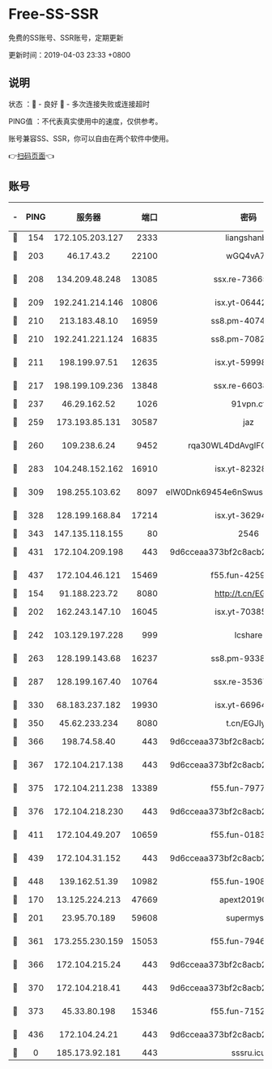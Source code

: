 # Free-SS-SSR

免费的SS账号、SSR账号，定期更新

更新时间：2019-04-03 23:33 +0800

## 说明

状态     ：🙂 - 良好 🙁 - 多次连接失败或连接超时

PING值   ：不代表真实使用中的速度，仅供参考。

账号兼容SS、SSR，你可以自由在两个软件中使用。

👉[扫码页面](https://liesauer.github.io/Free-SS-SSR/)👈

## 账号

|-|PING|服务器|端口|密码|加密方式|区域|
|:----:|:----:|:-----:|-----:|:----:|:----:|:----:|
|🙂|154|172.105.203.127|2333|liangshanbo|chacha20|JP|
|🙂|203|46.17.43.2|22100|wGQ4vA7D|aes-256-gcm|RU|
|🙂|208|134.209.48.248|13085|ssx.re-73665624|aes-256-cfb|US|
|🙂|209|192.241.214.146|10806|isx.yt-06442485|aes-256-cfb|US|
|🙂|210|213.183.48.10|16959|ss8.pm-40746031|rc4-md5|RU|
|🙂|210|192.241.221.124|16835|ss8.pm-70821734|aes-256-cfb|US|
|🙂|211|198.199.97.51|12635|isx.yt-59998188|aes-256-cfb|US|
|🙂|217|198.199.109.236|13848|ssx.re-66038086|aes-256-cfb|US|
|🙂|237|46.29.162.52|1026|91vpn.cf|rc4-md5|RU|
|🙂|259|173.193.85.131|30587|jaz|aes-256-cfb|US|
|🙂|260|109.238.6.24|9452|rqa30WL4DdAvgIFG6Fs3znzTa|aes-256-cfb|FR|
|🙂|283|104.248.152.162|16910|isx.yt-82328439|aes-256-cfb|SG|
|🙂|309|198.255.103.62|8097|eIW0Dnk69454e6nSwuspv9DmS201tQ0D|aes-256-cfb|US|
|🙂|328|128.199.168.84|17214|isx.yt-36294040|aes-256-cfb|SG|
|🙂|343|147.135.118.155|80|2546|chacha20|US|
|🙂|431|172.104.209.198|443|9d6cceaa373bf2c8acb22e60b6a58be6|aes-256-cfb|US|
|🙂|437|172.104.46.121|15469|f55.fun-42596050|aes-256-cfb|SG|
|🙂|154|91.188.223.72|8080|http://t.cn/EGJIyrl|rc4-md5|RU|
|🙂|202|162.243.147.10|16045|isx.yt-70385499|aes-256-cfb|US|
|🙂|242|103.129.197.228|999|lcshare|aes-256-cfb|US|
|🙂|263|128.199.143.68|16237|ss8.pm-93382956|aes-256-cfb|SG|
|🙂|287|128.199.167.40|10764|ssx.re-35367150|aes-256-cfb|SG|
|🙂|330|68.183.237.182|19930|isx.yt-66964025|aes-256-cfb|SG|
|🙂|350|45.62.233.234|8080|t.cn/EGJIyrl|rc4-md5|CA|
|🙂|366|198.74.58.40|443|9d6cceaa373bf2c8acb22e60b6a58be6|aes-256-cfb|US|
|🙂|367|172.104.217.138|443|9d6cceaa373bf2c8acb22e60b6a58be6|aes-256-cfb|US|
|🙂|375|172.104.211.238|13389|f55.fun-79775139|aes-256-cfb|US|
|🙂|376|172.104.218.230|443|9d6cceaa373bf2c8acb22e60b6a58be6|aes-256-cfb|US|
|🙂|411|172.104.49.207|10659|f55.fun-01831291|aes-256-cfb|SG|
|🙂|439|172.104.31.152|443|9d6cceaa373bf2c8acb22e60b6a58be6|aes-256-cfb|US|
|🙂|448|139.162.51.39|10982|f55.fun-19086456|aes-256-cfb|SG|
|🙁|170|13.125.224.213|47669|apext2019001|chacha20|KR|
|🙁|201|23.95.70.189|59608|supermyssr|chacha20-ietf|US|
|🙁|361|173.255.230.159|15053|f55.fun-79461545|aes-256-cfb|US|
|🙁|366|172.104.215.24|443|9d6cceaa373bf2c8acb22e60b6a58be6|aes-256-cfb|US|
|🙁|370|172.104.218.41|443|9d6cceaa373bf2c8acb22e60b6a58be6|aes-256-cfb|US|
|🙁|373|45.33.80.198|15346|f55.fun-71521977|aes-256-cfb|US|
|🙁|436|172.104.24.21|443|9d6cceaa373bf2c8acb22e60b6a58be6|aes-256-cfb|US|
|🙁|0|185.173.92.181|443|sssru.icu|rc4-md5|RU|
